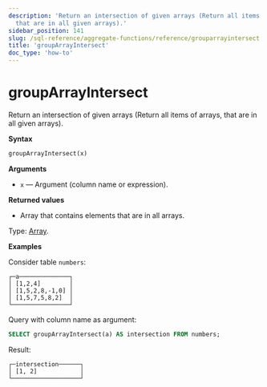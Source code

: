 ```yaml
---
description: 'Return an intersection of given arrays (Return all items of arrays,
  that are in all given arrays).'
sidebar_position: 141
slug: /sql-reference/aggregate-functions/reference/grouparrayintersect
title: 'groupArrayIntersect'
doc_type: 'how-to'
---
```


# groupArrayIntersect

Return an intersection of given arrays (Return all items of arrays, that are in all given arrays).

**Syntax**

```sql
groupArrayIntersect(x)
```

**Arguments**

- `x` — Argument (column name or expression).

**Returned values**

- Array that contains elements that are in all arrays.

Type: [Array](../../data-types/array.md).

**Examples**

Consider table `numbers`:

```text
┌─a──────────────┐
│ [1,2,4]        │
│ [1,5,2,8,-1,0] │
│ [1,5,7,5,8,2]  │
└────────────────┘
```

Query with column name as argument:

```sql
SELECT groupArrayIntersect(a) AS intersection FROM numbers;
```

Result:

```text
┌─intersection──────┐
│ [1, 2]            │
└───────────────────┘
```

